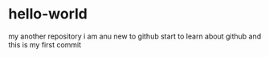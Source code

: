 # hello-world
my another repository
i am anu  new to github start to learn about github and this is my first commit
